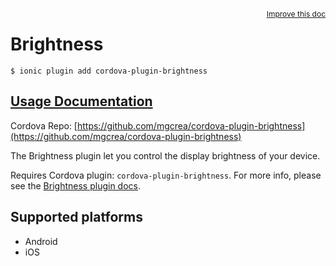 
<a style="float:right;font-size:12px;" href="http://github.com/driftyco/ionic-native/edit/master/src/@ionic-native/plugins/brightness/index.ts#L0">
  Improve this doc
</a>

# Brightness
<!-- end header block -->

```
$ ionic plugin add cordova-plugin-brightness
```

## [Usage Documentation](https://ionicframework.com/docs/v2/native/brightness/)

Cordova Repo: [https://github.com/mgcrea/cordova-plugin-brightness](https://github.com/mgcrea/cordova-plugin-brightness)

<!-- description -->
The Brightness plugin let you control the display brightness of your device.

Requires Cordova plugin: `cordova-plugin-brightness`. For more info, please see the [Brightness plugin docs](https://github.com/mgcrea/cordova-plugin-brightness).

<!-- @platforms tag -->
## Supported platforms

- Android
- iOS

<!-- @platforms tag end -->
<!-- end for prop in method.decorators[0].argumentInfo -->
<!-- end content block -->
<!-- end body block -->
